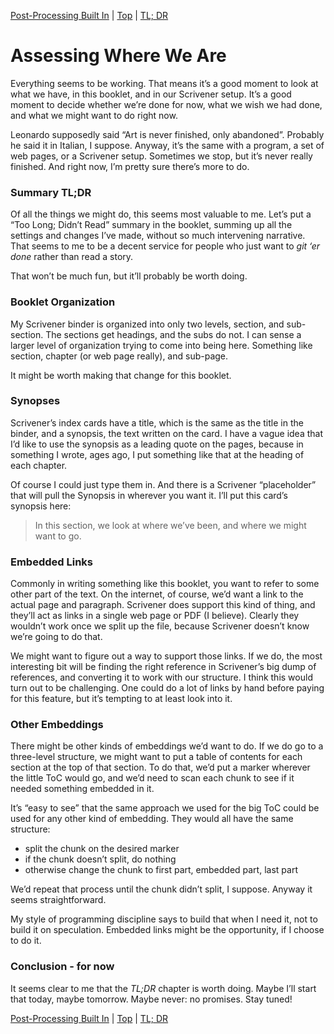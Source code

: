 [Post-Processing Built In](19.html) | [Top](index.html) | [TL; DR](21.html)

# Assessing Where We Are #

Everything seems to be working. That means it’s a good moment to look at what we have, in this booklet, and in our Scrivener setup. It’s a good moment to decide whether we’re done for now, what we wish we had done, and what we might want to do right now.

Leonardo supposedly said “Art is never finished, only abandoned”. Probably he said it in Italian, I suppose. Anyway, it’s the same with a program, a set of web pages, or a Scrivener setup. Sometimes we stop, but it’s never really finished. And right now, I’m pretty sure there’s more to do.

### Summary TL;DR

Of all the things we might do, this seems most valuable to me. Let’s put a “Too Long; Didn’t Read” summary in the booklet, summing up all the settings and changes I’ve made, without so much intervening narrative. That seems to me to be a decent service for people who just want to *git ‘er done* rather than read a story. 

That won’t be much fun, but it’ll probably be worth doing.

### Booklet Organization

My Scrivener binder is organized into only two levels, section, and sub-section. The sections get headings, and the subs do not. I can sense a larger level of organization trying to come into being here. Something like section, chapter (or web page really), and sub-page.

It might be worth making that change for this booklet.

### Synopses

Scrivener’s index cards have a title, which is the same as the title in the binder, and a synopsis, the text written on the card. I have a vague idea that I’d like to use the synopsis as a leading quote on the pages, because in something I wrote, ages ago, I put something like that at the heading of each chapter.

Of course I could just type them in. And there is a Scrivener “placeholder” that will pull the Synopsis in wherever you want it. I’ll put this card’s synopsis here:

>In this section, we look at where we’ve been, and where we might want to go.

### Embedded Links

Commonly in writing something like this booklet, you want to refer to some other part of the text. On the internet, of course, we’d want a link to the actual page and paragraph. Scrivener does support this kind of thing, and they’ll act as links in a single web page or PDF (I believe). Clearly they wouldn’t work once we split up the file, because Scrivener doesn’t know we’re going to do that. 

We might want to figure out a way to support those links. If we do, the most interesting bit will be finding the right reference in Scrivener’s big dump of references, and converting it to work with our structure. I think this would turn out to be challenging. One could do a lot of links by hand before paying for this feature, but it’s tempting to at least look into it.

### Other Embeddings

There might be other kinds of embeddings we’d want to do. If we do go to a three-level structure, we might want to put a table of contents for each section at the top of that section. To do that, we’d put a marker wherever the little ToC would go, and we’d need to scan each chunk to see if it needed something embedded in it. 

It’s “easy to see” that the same approach we used for the big ToC could be used for any other kind of embedding. They would all have the same structure:

* split the chunk on the desired marker
* if the chunk doesn’t split, do nothing
* otherwise change the chunk to first part, embedded part, last part

We’d repeat that process until the chunk didn’t split, I suppose. Anyway it seems straightforward.

My style of programming discipline says to build that when I need it, not to build it on speculation. Embedded links might be the opportunity, if I choose to do it.

### Conclusion - for now

It seems clear to me that the *TL;DR* chapter is worth doing. Maybe I’ll start that today, maybe tomorrow. Maybe never: no promises. Stay tuned!



[Post-Processing Built In](19.html) | [Top](index.html) | [TL; DR](21.html)




[ScreenShot2018-06-17at54341AM]: ScreenShot2018-06-17at54341AM.png

[ScreenShot2018-06-15at34845AM]: ScreenShot2018-06-15at34845AM.png

[ScreenShot2018-06-15at35655AM]: ScreenShot2018-06-15at35655AM.png

[ScreenShot2018-06-15at35933AM]: ScreenShot2018-06-15at35933AM.png

[ScreenShot2018-06-15at41513AM]: ScreenShot2018-06-15at41513AM.png

[ScreenShot2018-06-15at43151AM]: ScreenShot2018-06-15at43151AM.png

[ScreenShot2018-06-15at43300AM]: ScreenShot2018-06-15at43300AM.png

[ScreenShot2018-06-15at43419AM]: ScreenShot2018-06-15at43419AM.png

[ScreenShot2018-06-15at43550AM]: ScreenShot2018-06-15at43550AM.png

[ScreenShot2018-06-15at45351AM]: ScreenShot2018-06-15at45351AM.png

[ScreenShot2018-06-15at45543AM]: ScreenShot2018-06-15at45543AM.png

[ScreenShot2018-06-15at50722AM]: ScreenShot2018-06-15at50722AM.png

[ScreenShot2018-06-15at51250AM]: ScreenShot2018-06-15at51250AM.png

[ScreenShot2018-06-15at51454AM]: ScreenShot2018-06-15at51454AM.png

[ScreenShot2018-06-15at92421AM]: ScreenShot2018-06-15at92421AM.png

[ScreenShot2018-06-15at95953AM]: ScreenShot2018-06-15at95953AM.png

[ScreenShot2018-06-16at74710AM]: ScreenShot2018-06-16at74710AM.png

[ScreenShot2018-06-17at64119AM]: ScreenShot2018-06-17at64119AM.png

[ScreenShot2018-06-17at70530AM]: ScreenShot2018-06-17at70530AM.png

[ScreenShot2018-06-17at81328PM]: ScreenShot2018-06-17at81328PM.png

[ScreenShot2018-06-18at94526AM]: ScreenShot2018-06-18at94526AM.png

[ScreenShot2018-06-19at80328PM]: ScreenShot2018-06-19at80328PM.png

[ScreenShot2018-06-22at101952AM]: ScreenShot2018-06-22at101952AM.png

[ScreenShot2018-06-22at102316AM]: ScreenShot2018-06-22at102316AM.png

[ScreenShot2018-06-22at103031AM]: ScreenShot2018-06-22at103031AM.png

[ScreenShot2018-06-22at103054AM]: ScreenShot2018-06-22at103054AM.png

[ScreenShot2018-06-22at103500AM]: ScreenShot2018-06-22at103500AM.png

[ScreenShot2018-06-22at104957AM]: ScreenShot2018-06-22at104957AM.png

[ScreenShot2018-06-22at110544AM]: ScreenShot2018-06-22at110544AM.png

[ScreenShot2018-06-23at52634AM]: ScreenShot2018-06-23at52634AM.png

[ScreenShot2018-06-24at92104PM]: ScreenShot2018-06-24at92104PM.png

[ScreenShot2018-06-24at92825PM]: ScreenShot2018-06-24at92825PM.png

[ScreenShot2018-06-24at92908PM]: ScreenShot2018-06-24at92908PM.png

[ScreenShot2018-06-26at102912AM]: ScreenShot2018-06-26at102912AM.png

[ScreenShot2018-06-17at60628AM]: ScreenShot2018-06-17at60628AM.png

